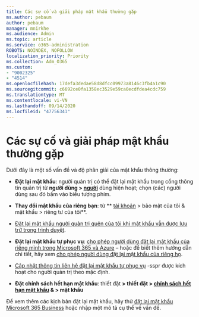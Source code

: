 ```yaml
---
title: Các sự cố và giải pháp mật khẩu thường gặp
ms.author: pebaum
author: pebaum
manager: mnirkhe
ms.audience: Admin
ms.topic: article
ms.service: o365-administration
ROBOTS: NOINDEX, NOFOLLOW
localization_priority: Priority
ms.collection: Adm_O365
ms.custom:
- "9002325"
- "4514"
ms.openlocfilehash: 17defa3dedae58d8dfcc09973a8146c3fb4a1c90
ms.sourcegitcommit: c6692ce0fa1358ec3529e59ca0ecdfdea4cdc759
ms.translationtype: MT
ms.contentlocale: vi-VN
ms.lasthandoff: 09/14/2020
ms.locfileid: "47756341"
---
```

# <a name="common-password-issues-and-resolutions"></a>Các sự cố và giải pháp mật khẩu thường gặp

Dưới đây là một số vấn đề và độ phân giải của mật khẩu thông thường:

- **Đặt lại mật khẩu**: người quản trị có thể đặt lại mật khẩu trong cổng thông tin quản trị từ **người dùng > [người](https://portal.office.com/adminportal/home#/users)** dùng hiện hoạt; chọn (các) người dùng sau đó bấm vào biểu tượng phím.

- **Thay đổi mật khẩu của riêng bạn**: từ ** [tài khoản](https://portal.office.com/account/#home) > bảo mật của tôi & mật khẩu > riêng tư của tôi**.

- [Đặt lại mật khẩu người quản trị quên của tôi khi mật khẩu vẫn được lưu trữ trong trình duyệt](https://docs.microsoft.com/microsoft-365/admin/add-users/reset-passwords?view=o365-worldwide#reset-my-office-365-tenant-admin-password).

- **Đặt lại mật khẩu tự phục vụ**: [cho phép người dùng đặt lại mật khẩu của riêng mình trong Microsoft 365 và Azure](https://portal.office.com/adminportal/home#/SettingsMultiPivot/:/Settings/L1/SelfServiceReset) – hoặc để biết thêm hướng dẫn chi tiết, hãy xem [cho phép người dùng đặt lại mật khẩu của riêng họ](https://docs.microsoft.com/microsoft-365/admin/add-users/let-users-reset-passwords).

- [Cập nhật thông tin liên hệ đặt lại mật khẩu tự phục vụ](https://go.microsoft.com/fwlink/?linkid=849451) -sspr được kích hoạt cho người quản trị theo mặc định. 

- **Đặt chính sách hết hạn mật khẩu**: thiết đặt **> thiết đặt > [chính sách hết hạn mật khẩu](https://admin.microsoft.com/AdminPortal/Home#/SettingsMultiPivot/:/Settings/L1/PasswordPolicy) & > mật khẩu**

Để xem thêm các kịch bản đặt lại mật khẩu, hãy thử [đặt lại mật khẩu Microsoft 365 Business](https://docs.microsoft.com/microsoft-365/admin/add-users/reset-passwords) hoặc nhập một mô tả cụ thể về vấn đề.
